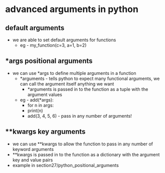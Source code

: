 # advanced arguments in python

## default arguments
- we are able to set default arguments for functions
  - eg - my_function(c=3, a=1, b=2)

## *args positional arguments
- we can use *args to define multiple arguments in a function
  - *arguments - tells python to expect many functional arguments, we can call the argument itself anything we want
    - *arguments is passed in to the function as a tuple with the argument values
  - eg - add(*args):
    -   for n in args:
      - print(n)
    - add(3, 4, 5, 6) - pass in any number of arguments! 

## **kwargs key arguments
- we can use **kwargs to allow the function to pass in any number of keyword arguments
- **kwargs is passed in to the function as a dictionary with the argument key and value pairs
- example in section27/python_positional_arguments
